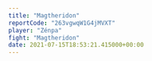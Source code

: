 ```yaml
---
title: "Magtheridon"
reportCode: "263vgwqW1G4jMVXT"
player: "Zénpa"
fight: "Magtheridon"
date: 2021-07-15T18:53:21.415000+00:00
---
```

